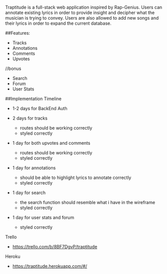 Traptitude is a full-stack web application inspired by Rap-Genius. Users can annotate existing lyrics in order to provide insight and decipher what the musician is trying to convey. Users are also allowed to add new songs and their lyrics in order to expand the current database.

##Features:
  - Tracks
  - Annotations
  - Comments
  - Upvotes

  //bonus
  - Search
  - Forum
  - User Stats


##Implementation Timeline
  - 1-2 days for BackEnd Auth

  - 2 days for tracks
    + routes should be working correctly
    + styled correctly

  - 1 day for both upvotes and comments  
    + routes should be working correctly
    + styled correctly

  - 1 day for annotations
    + should be able to highlight lyrics to annotate correctly
    + styled correctly

  - 1 day for search
    + the search function should resemble what i have in the wireframe
    + styled correctly

  - 1 day for user stats and forum  
    + styled correctly

Trello
  - https://trello.com/b/8BF7DgvP/traptitude

Heroku
  - https://traptitude.herokuapp.com/#/
